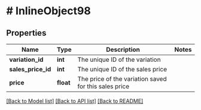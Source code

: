 # # InlineObject98

## Properties

Name | Type | Description | Notes
------------ | ------------- | ------------- | -------------
**variation_id** | **int** | The unique ID of the variation | 
**sales_price_id** | **int** | The unique ID of the sales price | 
**price** | **float** | The price of the variation saved for this sales price | 

[[Back to Model list]](../../README.md#documentation-for-models) [[Back to API list]](../../README.md#documentation-for-api-endpoints) [[Back to README]](../../README.md)


